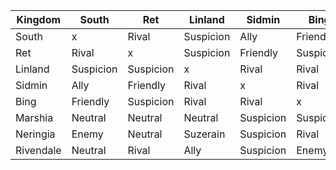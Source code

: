 | Kingdom  | South     | Ret       | Linland   | Sidmin    | Bing      | Marshia   | Neringia  | Rivendale   |
| -------- | --------- | --------- | --------- | --------- | --------- | --------- | --------- | --------- |
| South    | x         | Rival     | Suspicion | Ally      | Friendly  | Neutral   | Enemy     | Neutral   |
| Ret      | Rival     | x         | Suspicion | Friendly  | Suspicion | Neutral   | Neutral   | Rival     |
| Linland  | Suspicion | Suspicion | x         | Rival     | Rival     | Neutral   | Vassal    | Ally      |
| Sidmin   | Ally      | Friendly  | Rival     | x         | Rival     | Suspicion | Suspicion | Suspicion |
| Bing     | Friendly  | Suspicion | Rival     | Rival     | x         | Suspicion | Rival     | Enemy     |
| Marshia  | Neutral   | Neutral   | Neutral   | Suspicion | Suspicion | x         | Friendly  | Friendly  |
| Neringia | Enemy     | Neutral   | Suzerain  | Suspicion | Rival     | Friendly  | x         | Neutral   |
| Rivendale  | Neutral   | Rival     | Ally      | Suspicion | Enemy     | Friendly  | Neutral   | x         |
